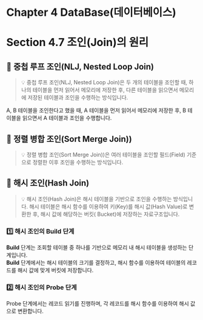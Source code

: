 # Chapter 4 DataBase(데이터베이스)

# Section 4.7 조인(Join)의 원리

## 📌 중첩 루프 조인(NLJ, Nested Loop Join)

> 💡 중첩 루프 조인(NLJ, Nested Loop Join)은 두 개의 테이블을 조인할 때, 하나의 테이블을 먼저 읽어서 메모리에 저장한 후, 다른 테이블을 읽으면서 메모리에 저장된 테이블과 조인을 수행하는
> 방식입니다.
>
A, B 테이블을 조인한다고 했을 때, A 테이블을 먼저 읽어서 메모리에 저장한 후, B 테이블을 읽으면서 A 테이블과 조인을 수행합니다.

## 📌 정렬 병합 조인(Sort Merge Join))

> 💡 정렬 병합 조인(Sort Merge Join))은 여러 테이블을 조인할 필드(Field) 기준으로 정렬한 이후 조인을 수행하는 방식입니다.
>

## 📌 해시 조인(Hash Join)

> 💡 해시 조인(Hash Join)은 해시 테이블을 기반으로 조인을 수행하는 방식입니다. 해시 테이블은 해시 함수를 이용하여 키(Key)를 해시 값(Hash Value)로 변환한 후, 해시 값에 해당하는 버킷(
> Bucket)에 저장하는 자료구조입니다.
>

### 1️⃣ 해시 조인의 Build 단계

**Build** 단계는 조회할 테이블 중 하나를 기반으로 메모리 내 해시 테이블을 생성하는 단계입니다.  
**Build** 단계에서는 해시 테이블의 크기를 결정하고, 해시 함수를 이용하여 테이블의 레코드를 해시 값에 맞게 버킷에 저장합니다.

### 2️⃣ 해시 조인의 Probe 단계

Probe 단계에서는 레코드 읽기를 진행하며, 각 레코드를 해시 함수를 이용하여 해시 값으로 변환합니다.